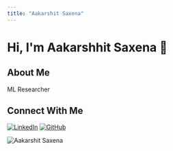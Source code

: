```yaml
---
title: "Aakarshit Saxena"
---
```


# Hi, I'm Aakarshhit Saxena 👋

## About Me
ML Researcher

## Connect With Me
[![LinkedIn](https://img.shields.io/badge/LinkedIn-0077B5?style=for-the-badge&logo=linkedin&logoColor=white)](https://www.linkedin.com/in/aakarshit-saxena-2248451b0/)
[![GitHub](https://img.shields.io/badge/GitHub-100000?style=for-the-badge&logo=github&logoColor=white)](https://github.com/aakarshit15)

<img src="../images/introduction/aakarshit.png" alt="Aakarshit Saxena">